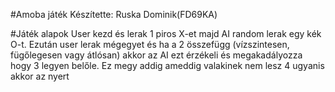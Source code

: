 #Amoba játék
Készítette: Ruska Dominik(FD69KA)

#Játék alapok
User kezd és lerak 1 piros X-et majd AI random lerak egy kék O-t. Ezután user lerak mégegyet és ha a 2 összefügg (vízszintesen, fügőlegesen vagy átlósan) akkor az AI ezt érzékeli és megakadályozza hogy 3 legyen belőle.
Ez megy addig ameddig valakinek nem lesz 4 ugyanis akkor az nyert
